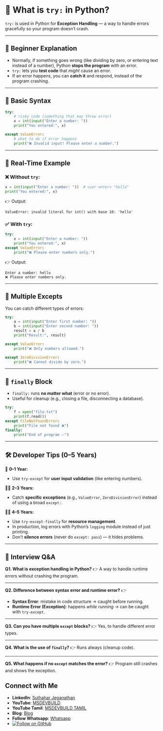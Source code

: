 
# 🐍 What is `try:` in Python?

`try:` is used in Python for **Exception Handling** — a way to handle errors gracefully so your program doesn’t crash.

---

## 🔹 Beginner Explanation

* Normally, if something goes wrong (like dividing by zero, or entering text instead of a number), Python **stops the program** with an error.
* `try:` lets you **test code** that *might* cause an error.
* If an error happens, you can **catch it** and respond, instead of the program crashing.

---

## 📝 Basic Syntax

```python
try:
    # risky code (something that may throw error)
    x = int(input("Enter a number: "))
    print("You entered:", x)

except ValueError:
    # what to do if error happens
    print("❌ Invalid input! Please enter a number.")
```

---

## 🔹 Real-Time Example

### ❌ Without `try`:

```python
x = int(input("Enter a number: "))  # user enters "hello"
print("You entered:", x)
```

👉 Output:

```
ValueError: invalid literal for int() with base 10: 'hello'
```

### ✅ With `try`:

```python
try:
    x = int(input("Enter a number: "))
    print("You entered:", x)
except ValueError:
    print("❌ Please enter numbers only.")
```

👉 Output:

```
Enter a number: hello
❌ Please enter numbers only.
```

---

## 🔹 Multiple Excepts

You can catch different types of errors:

```python
try:
    a = int(input("Enter first number: "))
    b = int(input("Enter second number: "))
    result = a / b
    print("Result:", result)

except ValueError:
    print("❌ Only numbers allowed.")

except ZeroDivisionError:
    print("❌ Cannot divide by zero.")
```

---

## 🔹 `finally` Block

* `finally:` runs **no matter what** (error or no error).
* Useful for cleanup (e.g., closing a file, disconnecting a database).

```python
try:
    f = open("file.txt")
    print(f.read())
except FileNotFoundError:
    print("File not found ❌")
finally:
    print("End of program ✅")
```

---

## 🛠 Developer Tips (0–5 Years)

👶 **0–1 Year:**

* Use `try-except` for **user input validation** (like entering numbers).

👨‍💻 **2–3 Years:**

* Catch **specific exceptions** (e.g., `ValueError`, `ZeroDivisionError`) instead of using a broad `except:`.

🧑‍💼 **4–5 Years:**

* Use `try-except-finally` for **resource management**.
* In production, log errors with Python’s `logging` module instead of just printing.
* Don’t **silence errors** (never do `except: pass`) — it hides problems.

---

## 🎤 Interview Q&A

**Q1. What is exception handling in Python?**
👉 A way to handle runtime errors without crashing the program.

---

**Q2. Difference between syntax error and runtime error?**
👉

* **Syntax Error**: mistake in code structure → caught before running.
* **Runtime Error (Exception)**: happens *while running* → can be caught with `try-except`.

---

**Q3. Can you have multiple `except` blocks?**
👉 Yes, to handle different error types.

---

**Q4. What is the use of `finally`?**
👉 Runs always (cleanup code).

---

**Q5. What happens if no `except` matches the error?**
👉 Program still crashes and shows the exception.

 ## Connect with Me
- **LinkedIn**: [Suthahar Jeganathan](https://www.linkedin.com/in/jssuthahar/)
- **YouTube**: [MSDEVBUILD](https://www.youtube.com/@MSDEVBUILD)
- **YouTube Tamil**: [MSDEVBUILD TAMIL](https://www.youtube.com/@MSDEVBUILDTamil)
- **Blog**: [Blog](https://www.msdevbuild.com/)
- **Follow Whatsapp**: [Whatsapp](https://www.whatsapp.com/channel/0029Va5j2rHEFeXcTlUhQB0J)
- [![Follow on GitHub](https://img.shields.io/github/followers/jssuthahar?label=Follow&style=social)](https://github.com/jssuthahar)


